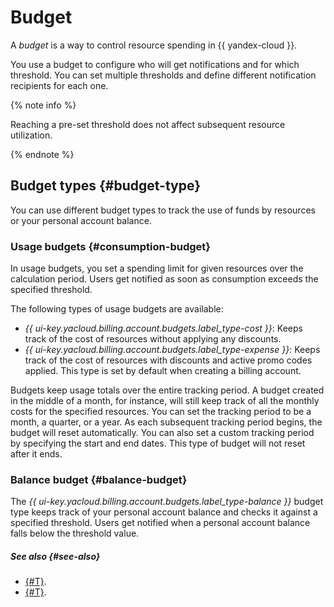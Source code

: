 # Budget

A _budget_ is a way to control resource spending in {{ yandex-cloud }}.

You use a budget to configure who will get notifications and for which threshold. You can set multiple thresholds and define different notification recipients for each one.

{% note info %}

Reaching a pre-set threshold does not affect subsequent resource utilization.

{% endnote %}



## Budget types {#budget-type}

You can use different budget types to track the use of funds by resources or your personal account balance.


### Usage budgets {#consumption-budget}

In usage budgets, you set a spending limit for given resources over the calculation period. Users get notified as soon as consumption exceeds the specified threshold.

The following types of usage budgets are available:
* _{{ ui-key.yacloud.billing.account.budgets.label_type-cost }}_: Keeps track of the cost of resources without applying any discounts.
* _{{ ui-key.yacloud.billing.account.budgets.label_type-expense }}_: Keeps track of the cost of resources with discounts and active promo codes applied. This type is set by default when creating a billing account.

Budgets keep usage totals over the entire tracking period. A budget created in the middle of a month, for instance, will still keep track of all the monthly costs for the specified resources. You can set the tracking period to be a month, a quarter, or a year. As each subsequent tracking period begins, the budget will reset automatically. You can also set a custom tracking period by specifying the start and end dates. This type of budget will not reset after it ends.


### Balance budget {#balance-budget}

The _{{ ui-key.yacloud.billing.account.budgets.label_type-balance }}_ budget type keeps track of your personal account balance and checks it against a specified threshold. Users get notified when a personal account balance falls below the threshold value.



##### See also {#see-also}

* [{#T}](../operations/budgets.md).
* [{#T}](../tutorials/serverless-trigger-budget-vm.md).